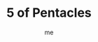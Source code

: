 ---
# hugo new --kind tarot-card content/projects/tarot/cards/suit-number.md
# basics
title     		 : "5 of Pentacles"
token					 : 'coins-05'
card_type			 : '' # major, minor, court
layout				 : "tarot-card"
author    		 : 'me'
one_liner 		 : "Poverty, destitution, need, crisis"
images				 : ['/assets/images/tarot/rws/rw-coins-05.jpg']
keywords			 : ['poverty', 'destitution', 'need', 'crisis']
url						 : 'tarot/cards/coins-05'
aliases				 : []

meaning_light  : "Recognizing your needs and taking action to fulfill them. Doing as much as you can do with what little you have. Admitting you need help. Embracing the aid that comes your way. Focusing on what you have versus what you don’t. Looking for the light at the end of the tunnel."

meaning_shadow : "Exaggerating your financial or physical needs. Adopting a poverty mentality. Refusing to support yourself. Refusing offers of support. Playing the martyr. Turning down opportunities to improve your health or finances. Wallowing in misery."

# more detail
correspondence_planet 			: "Mercury"
correspondence_astrological : "Taurus"
correspondence_affirmation  : "I have faith that what I need will appear."
correspondence_story 				: "The main character refuses to see how he or she can be aided by others."

advice_relationships 	 : "No matter how much is given, some people never feel they have enough. A relationship that drains your wallet and spirit may prove too expensive to maintain in the long run. If you accept offers of aid from loved ones, be sure you define and stick to the terms of repayment, or be prepared to lose the relationship."

advice_work 					 : "Too few customers. Too few innovations. Too few resources. All too often, we focus on what we lack. Turn this around by taking a fresh look at the resources you do have. Watch for offers of help. Consider mergers and partnerships. Rather than focus on the deficits, consider what could be."

advice_spirituality 	 : "Faith can turn trial into triumph. Rather than give in to a depletion of spirit, turn to your faith for support. Turn a difficult situation over to your higher power. Pray for guidance. Be bold: ask the Universe for what you really need. The response may surprise you."

advice_personal_growth : "Whining achieves nothing. If the situation is unbearable, it’s time to define exactly what resources you have on hand and what needs are critical. Prioritize! By focusing on what you can actually do, you’ll avoid the trap of self-pity and depression."

advice_fortune_telling : "Finances are getting tighter. Prepare for a setback."

questions	: ["What feels scarce?" , "What organizations could come to your aid?", "To what extent might strong emotions be blinding you to practical solutions?", "What critical resources do I lack?", "What people or groups would come to my aid if I asked?", "How might an impoverished spirit be impacting my physical or financial condition?"]

# referenced in the symbols.toml data file
symbols	  : ['5', 'coins', 'destitute-figures', 'stained-glass-window']

# metadata
suppress_topnav : true
related_cards 	: []

---